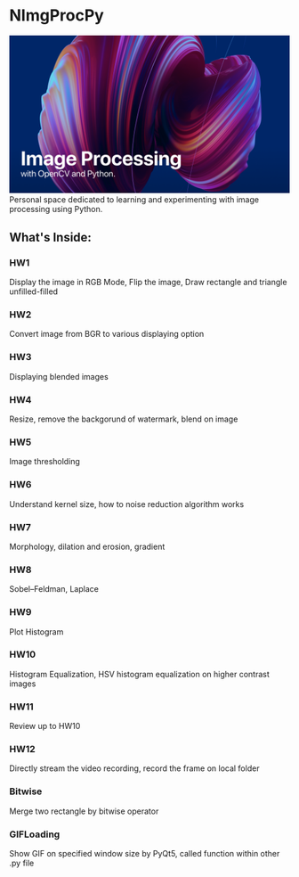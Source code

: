 # NImgProcPy

<img src="Assets/Readme/BG.png" alt="Background Image" width="600"/>
Personal space dedicated to learning and experimenting with image processing using Python. 

## What's Inside:

### HW1 
Display the image in RGB Mode, Flip the image, Draw rectangle and triangle unfilled-filled

### HW2 
Convert image from BGR to various displaying option

### HW3
Displaying blended images

### HW4
Resize, remove the backgorund of watermark, blend on image

### HW5
Image thresholding

### HW6
Understand kernel size, how to noise reduction algorithm works

### HW7
Morphology, dilation and erosion, gradient

### HW8
Sobel–Feldman, Laplace

### HW9
Plot Histogram

### HW10
Histogram Equalization, HSV histogram equalization on higher contrast images

### HW11
Review up to HW10

### HW12
Directly stream the video recording, record the frame on local folder

### Bitwise
Merge two rectangle by bitwise operator

### GIFLoading
Show GIF on specified window size by PyQt5, called function within other .py file



